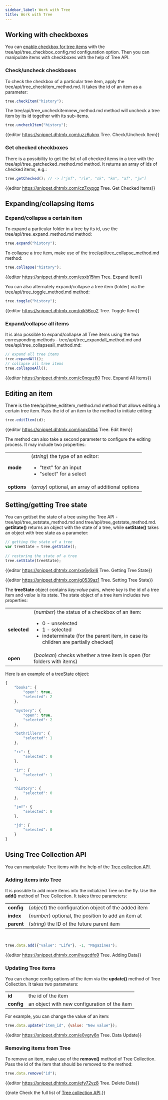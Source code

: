 ```yaml
---
sidebar_label: Work with Tree
title: Work with Tree
---          
```


Working with checkboxes
-------------------



You can [enable checkbox for tree items](tree/configuration.md#checkboxesforitems) with the tree/api/tree_checkbox_config.md configuration option. Then you can manipulate items with checkboxes with the help of Tree API.


### Check/uncheck checkboxes

To check the checkbox of a particular tree item, apply the tree/api/tree_checkitem_method.md. It takes the id of an item as a parameter:

~~~js
tree.checkItem("history");
~~~

The tree/api/tree_uncheckitemnew_method.md method will uncheck a tree item by its id together with its sub-items. 

~~~js
tree.uncheckItem("history");
~~~

{{editor	https://snippet.dhtmlx.com/uzz6uknx	Tree. Check/Uncheck Item}}

### Get checked checkboxes

There is a possibility to get the list of all checked items in a tree with the tree/api/tree_getchecked_method.md method. It returns an array of ids of checked items, e.g.:

~~~js
tree.getChecked(); // -> ["jmf", "rle", "sk", "km", "af", "jw"]
~~~

{{editor	https://snippet.dhtmlx.com/cz7xypgz	Tree. Get Checked Items}}

Expanding/collapsing items
------------------

### Expand/collapse a certain item

To expand a particular folder in a tree by its id, use the tree/api/tree_expand_method.md method:

~~~js
tree.expand("history");
~~~

To collapse a tree item, make use of the tree/api/tree_collapse_method.md method:

~~~js
tree.collapse("history");
~~~

{{editor	https://snippet.dhtmlx.com/esxb15hm	Tree. Expand Item}}


You can also alternately expand/collapse a tree item (folder) via the tree/api/tree_toggle_method.md method:

~~~js
tree.toggle("history");
~~~

{{editor	https://snippet.dhtmlx.com/qjk56co2	Tree. Toggle Item}}

### Expand/collapse all items

It is also possible to expand/collapse all Tree items using the two corresponding methods - tree/api/tree_expandall_method.md and tree/api/tree_collapseall_method.md:

~~~js
// expand all tree items
tree.expandAll();
// collapse all tree items
tree.collapseAll();
~~~

{{editor	https://snippet.dhtmlx.com/c0nqyz60	Tree. Expand All Items}}

Editing an item
-------------------

There is the tree/api/tree_edititem_method.md method that allows editing a certain tree item. Pass the id of an item to the method to initiate editing:

~~~js
tree.editItem(id);
~~~

{{editor	https://snippet.dhtmlx.com/jaqx0rb4	Tree. Edit Item}}

The method can also take a second parameter to configure the editing process. It may include two properties:

<table class="webixdoc_links">
	<tbody>
        <tr>
			<td class="webixdoc_links0"><b>mode</b></td>
			<td>(<i>string</i>) the type of an editor:
				<ul><li>"text" for an input</li>
				<li>"select" for a select</li></ul>
			</td>
		</tr>
		<tr>
			<td class="webixdoc_links0"><b>options</b></td>
			<td>(<i>array</i>) optional, an array of additional options</td>
		</tr>
    </tbody>
</table>

Setting/getting Tree state
-------------------

You can get/set the state of a tree using the Tree API - tree/api/tree_setstate_method.md and tree/api/tree_getstate_method.md. **getState()** returns an object with the state of a tree, while **setState()** takes an
object with tree state as a parameter:

~~~js
// getting the state of a tree
var treeState = tree.getState();
 
// restoring the state of a tree
tree.setState(treeState);
~~~

{{editor	https://snippet.dhtmlx.com/xo6y6xi6	Tree. Getting Tree State}}

{{editor	https://snippet.dhtmlx.com/g0539az1	Tree. Setting Tree State}}

The **treeState** object contains *key:value* pairs, where *key* is the id of a tree item and *value* is its state. The state object of a tree item includes two properties:

<table class="webixdoc_links">
	<tbody>
        <tr>
			<td class="webixdoc_links0"><b>selected</b></td>
			<td>(<i>number</i>) the status of a checkbox of an item: 
				<ul>
					<li>0 - unselected </li>
					<li>1 - selected  </li>
					<li>indeterminate (for the parent item, in case its children are partially checked) </li>
				</ul>
			</td>
		</tr>
		<tr>
			<td class="webixdoc_links0"><b>open</b></td>
			<td>(<i>boolean</i>) checks whether a tree item is open (for folders with items)</td>
		</tr>
    </tbody>
</table>

Here is an example of a treeState object:

~~~js
{
	"books": {
		"open": true,
		"selected": 2
	},

	"mystery": {
		"open": true,
		"selected": 2
	},

	"bsthrillers": {
		"selected": 1
	},

	"rc": {
		"selected": 0
	},

	"ir": {
		"selected": 1
	},

	"history": {
		"selected": 0
	},

	"jmf": {
		"selected": 0
	},

	"jd": {
		"selected": 0
	}
}
~~~

Using Tree Collection API
---------------------------

You can manipulate Tree items with the help of the [Tree collection API](tree_collection/api/refs/treecollection.md).

### Adding items into Tree

It is possible to add more items into the initialized Tree on the fly. Use the **add()** method of Tree Collection. It takes three parameters:

<table class="webixdoc_links">
	<tbody>
        <tr>
			<td class="webixdoc_links0"><b>config</b></td>
			<td>(<i>object</i>) the configuration object of the added item</td>
		</tr>
		<tr>
			<td class="webixdoc_links0"><b>index</b></td>
			<td>(<i>number</i>) optional, the position to add an item at</td>
		</tr>
		<tr>
			<td class="webixdoc_links0"><b>parent</b></td>
			<td>(<i>string</i>) the ID of the future parent item</td>
		</tr>
    </tbody>
</table>
<br/>

~~~js
tree.data.add({"value": "Life"}, -1, "Magazines");
~~~

{{editor	https://snippet.dhtmlx.com/hugcdfo9	Tree. Adding Data}}

### Updating Tree items

You can change config options of the item via the **update()** method of Tree Collection. It takes two parameters:

<table class="webixdoc_links">
	<tbody>
        <tr>
			<td class="webixdoc_links0"><b>id</b></td>
			<td>the id of the item</td>
		</tr>
		<tr>
			<td class="webixdoc_links0"><b>config</b></td>
			<td>an object with new configuration of the item</td>
		</tr>
    </tbody>
</table>

For example, you can change the value of an item:

~~~js
tree.data.update("item_id", {value: "New value"});
~~~

{{editor	https://snippet.dhtmlx.com/e0vgry6n	Tree. Data Update}}

### Removing items from Tree 

To remove an item, make use of the **remove()** method of Tree Collection. Pass the id of the item that should be removed to the method:

~~~js
tree.data.remove("id");
~~~

{{editor	https://snippet.dhtmlx.com/efy72vz8	Tree. Delete Data}}


{{note Check the full list of [Tree collection API](tree_collection/api/refs/treecollection.md).}}


